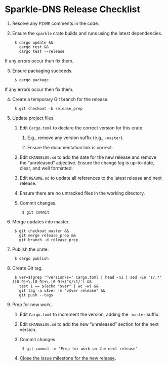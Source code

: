 # Sparkle-DNS Release Checklist

1. Resolve any `FIXME` comments in the code.

2. Ensure the `sparkle` crate builds and runs using the latest
   dependencies.

        $ cargo update &&
          cargo test &&
          cargo test --release

  If any errors occur then fix them.

3. Ensure packaging succeeds.

        $ cargo package

  If any errors occur then fix them.

4. Create a temporary Git branch for the release.

        $ git checkout -b release_prep

5. Update project files.

    1. Edit `Cargo.toml` to declare the correct version for this
       crate.

        1. E.g., remove any version suffix (e.g., `-master`).

        2. Ensure the documentation link is correct.

    2. Edit `CHANGELOG.md` to add the date for the new release and
       remove the “unreleased” adjective. Ensure the change log is
       up-to-date, clear, and well formatted.

    3. Edit `README.md` to update all references to the latest release
       and next release.

    4. Ensure there are no untracked files in the working directory.

    5. Commit changes.

            $ git commit

6. Merge updates into master.

        $ git checkout master &&
          git merge release_prep &&
          git branch -d release_prep

7. Publish the crate.

        $ cargo publish

8. Create Git tag.

        $ ver=$(grep '^version\s=' Cargo.toml | head -n1 | sed -Ee 's/.*"([0-9]+\.[0-9]+\.[0-9]+)"$/\1/') &&
          test 1 == $(echo "$ver" | wc -w) &&
          git tag -a v$ver -m "v$ver release" &&
          git push --tags

9. Prep for new work.

    1. Edit `Cargo.toml` to increment the version, adding the `-master`
       suffix.

    2. Edit `CHANGELOG.md` to add the new “unreleased” section for the
       next version.

    3. Commit changes

            $ git commit -m "Prep for work on the next release"

    4. [Close the issue milestone for the new release](
       https://github.com/cmbrandenburg/sparkle-dns/milestones).
